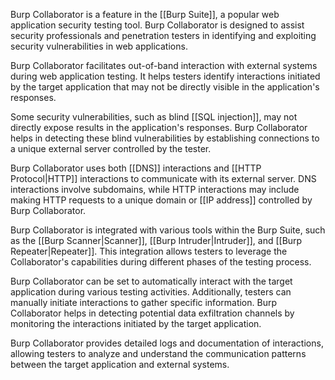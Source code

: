 Burp Collaborator is a feature in the [[Burp Suite]], a popular web application security testing tool. Burp Collaborator is designed to assist security professionals and penetration testers in identifying and exploiting security vulnerabilities in web applications. 

Burp Collaborator facilitates out-of-band interaction with external systems during web application testing. It helps testers identify interactions initiated by the target application that may not be directly visible in the application's responses. 

Some security vulnerabilities, such as blind [[SQL injection]], may not directly expose results in the application's responses. Burp Collaborator helps in detecting these blind vulnerabilities by establishing connections to a unique external server controlled by the tester.

Burp Collaborator uses both [[DNS]] interactions and [[HTTP Protocol|HTTP]] interactions to communicate with its external server. DNS interactions involve subdomains, while HTTP interactions may include making HTTP requests to a unique domain or [[IP address]] controlled by Burp Collaborator.

Burp Collaborator is integrated with various tools within the Burp Suite, such as the [[Burp Scanner|Scanner]], [[Burp Intruder|Intruder]], and [[Burp Repeater|Repeater]]. This integration allows testers to leverage the Collaborator's capabilities during different phases of the testing process.

Burp Collaborator can be set to automatically interact with the target application during various testing activities. Additionally, testers can manually initiate interactions to gather specific information. Burp Collaborator helps in detecting potential data exfiltration channels by monitoring the interactions initiated by the target application.

Burp Collaborator provides detailed logs and documentation of interactions, allowing testers to analyze and understand the communication patterns between the target application and external systems.